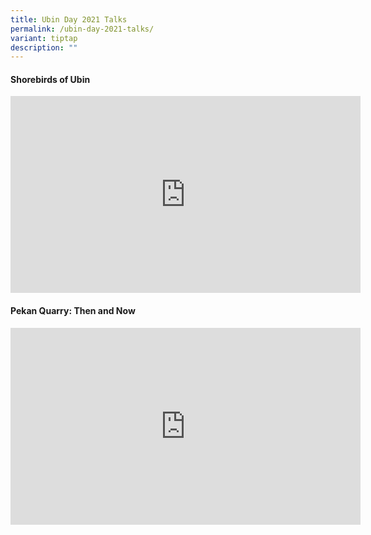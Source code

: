 ```yaml
---
title: Ubin Day 2021 Talks
permalink: /ubin-day-2021-talks/
variant: tiptap
description: ""
---
```

<h4><strong>Shorebirds of Ubin</strong></h4>
<div class="iframe-wrapper">
<iframe height="315" width="560" allowfullscreen="true" frameborder="0" src="https://www.youtube.com/embed/SyhvNKDmXAE?si=BJoyR-_qJp_MLb2g"></iframe>
</div>
<h4><strong>Pekan Quarry: Then and Now</strong></h4>
<div class="iframe-wrapper">
<iframe height="315" width="560" allowfullscreen="true" frameborder="0" src="https://www.youtube.com/embed/xijGo0C-l88?si=G8G_rlFuHDOu5h_3"></iframe>
</div>
<p></p>